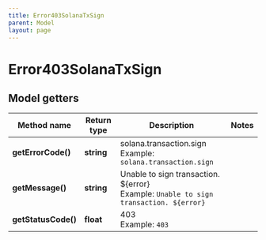 ```yaml
---
title: Error403SolanaTxSign
parent: Model
layout: page
---
```


# Error403SolanaTxSign

## Model getters

Method name | Return type | Description | Notes
------------ | ------------- | ------------- | -------------
**getErrorCode()** | **string** | solana.transaction.sign <br>Example: `solana.transaction.sign` |
**getMessage()** | **string** | Unable to sign transaction. ${error} <br>Example: `Unable to sign transaction. ${error}` |
**getStatusCode()** | **float** | 403 <br>Example: `403` |

